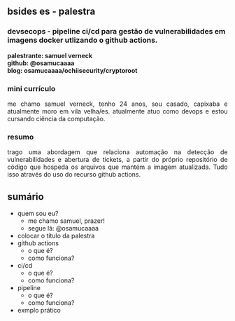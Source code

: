 ## bsides es - palestra
### devsecops - pipeline ci/cd para gestão de vulnerabilidades em imagens docker utlizando o github actions.

<b>palestrante: samuel verneck</b>
</br>
<b>github: @osamucaaaa</b>
</br>
<b>blog: osamucaaaa/ochiisecurity/cryptoroot</b>

### mini currículo
<p align="justify">me chamo samuel verneck, tenho 24 anos, sou casado, capixaba e atualmente moro em vila velha/es. atualmente atuo como devops e estou cursando ciência da computação.</p>

### resumo
<p align="justify">trago uma abordagem que relaciona automação na detecção de vulnerabilidades e abertura de tickets, a partir do próprio repositório de código que hospeda os arquivos que mantém a imagem atualizada. Tudo isso através do uso do recurso github actions.</p>  

## sumário

- quem sou eu?
  - me chamo samuel, prazer!
  - segue lá: @osamucaaaa
- colocar o título da palestra
- github actions
  - o que é?
  -  como funciona?
- ci/cd
  - o que é?
  -  como funciona?
- pipeline
  - o que é?
  -  como funciona?
- exmplo prático


